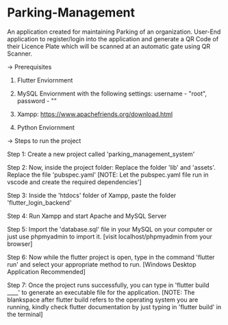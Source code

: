 # Parking-Management
An application created for maintaining Parking of an organization. User-End application to register/login into the application and generate a QR Code of their Licence Plate which will be scanned at an automatic gate using QR Scanner.


-> Prerequisites 

1. Flutter Enviornment 

2. MySQL Enviornment with the following settings: username - "root", password - ""

3. Xampp: https://www.apachefriends.org/download.html

4. Python Enviornment



-> Steps to run the project

Step 1: Create a new project called 'parking_management_system'

Step 2: Now, inside the project folder: Replace the folder 'lib' and 'assets'. Replace the file 'pubspec.yaml' [NOTE: Let the pubspec.yaml file run in vscode and create the required dependencies'] 

Step 3: Inside the 'htdocs' folder of Xampp, paste the folder 'flutter_login_backend'

Step 4: Run Xampp and start Apache and MySQL Server

Step 5: Import the 'database.sql' file in your MySQL on your computer or just use phpmyadmin to import it. [visit localhost/phpmyadmin from your browser] 

Step 6: Now while the flutter project is open, type in the command 'flutter run' and select your appropriate method to run. [Windows Desktop Application Recommended] 

Step 7: Once the project runs successfully, you can type in 'flutter build ____' to generate an executable file for the application. [NOTE: The blankspace after flutter build refers to the operating system you are running, kindly check flutter documentation by just typing in 'flutter build' in the terminal] 


